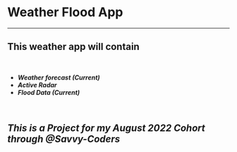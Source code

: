 # Weather Flood App

---
## This weather app will contain
<br/>

- **_Weather forecast (Current)_**
- **_Active Radar_**
- **_Flood Data (Current)_**
<br/>

## **_This is a Project for my August 2022 Cohort through @Savvy-Coders_**
